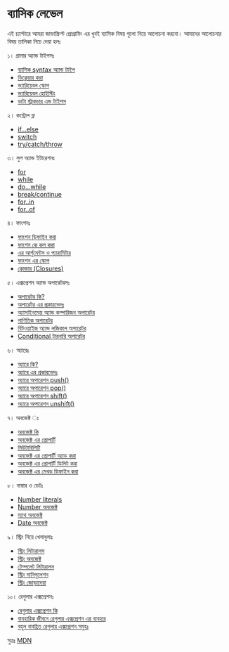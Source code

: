 # ব্যাসিক লেভেল

এই চ্যাপ্টারে আমরা জাভাস্ক্রিপ্ট প্রোগ্রামিং এর খুবই ব্যাসিক বিষয় গুলো নিয়ে আলোচনা করবো। আমাদের আলোচনার বিষয় তালিকা নিচে দেয়া হলঃ

১। গ্রামার অ্যান্ড টাইপসঃ

* [ব্যাসিক syntax অ্যান্ড টাইপ](https://github.com/howtocode-com-bd/js.howtocode.com.bd/tree/1f687e20c4914c85e44db0ab3e28adbff78bd0ca/basic-syntax-and-comments.md)
* [ডিক্লেয়ার করা](https://github.com/howtocode-com-bd/js.howtocode.com.bd/tree/1f687e20c4914c85e44db0ab3e28adbff78bd0ca/declarations.md)
* [ভ্যারিয়েবল স্কোপ](https://github.com/howtocode-com-bd/js.howtocode.com.bd/tree/1f687e20c4914c85e44db0ab3e28adbff78bd0ca/variable-scope.md)
* [ভ্যারিয়েবল হোইস্টিং](https://github.com/howtocode-com-bd/js.howtocode.com.bd/tree/1f687e20c4914c85e44db0ab3e28adbff78bd0ca/variable-hoisting.md)
* [ডাটা স্ট্রাকচার এন্ড টাইপস](https://github.com/howtocode-com-bd/js.howtocode.com.bd/tree/1f687e20c4914c85e44db0ab3e28adbff78bd0ca/data-structures-and-type-literals.md)

২। কন্ট্রোল ফ্ল

* [if...else](https://github.com/howtocode-com-bd/js.howtocode.com.bd/tree/1f687e20c4914c85e44db0ab3e28adbff78bd0ca/if-else.md)
* [switch](https://github.com/howtocode-com-bd/js.howtocode.com.bd/tree/1f687e20c4914c85e44db0ab3e28adbff78bd0ca/switch.md)
* [try/catch/throw](https://github.com/howtocode-com-bd/js.howtocode.com.bd/tree/1f687e20c4914c85e44db0ab3e28adbff78bd0ca/try-catch-throw.md)

৩। লুপ অ্যান্ড ইটারেশনঃ

* [for](https://github.com/howtocode-com-bd/js.howtocode.com.bd/tree/1f687e20c4914c85e44db0ab3e28adbff78bd0ca/for-loop.md)
* [while](https://github.com/howtocode-com-bd/js.howtocode.com.bd/tree/1f687e20c4914c85e44db0ab3e28adbff78bd0ca/while-loop.md)
* [do...while](https://github.com/howtocode-com-bd/js.howtocode.com.bd/tree/1f687e20c4914c85e44db0ab3e28adbff78bd0ca/do-while-loop.md)
* [break/continue](https://github.com/howtocode-com-bd/js.howtocode.com.bd/tree/1f687e20c4914c85e44db0ab3e28adbff78bd0ca/break-continue.md)
* [for..in](https://github.com/howtocode-com-bd/js.howtocode.com.bd/tree/1f687e20c4914c85e44db0ab3e28adbff78bd0ca/for-in.md)
* [for..of](https://github.com/howtocode-com-bd/js.howtocode.com.bd/tree/1f687e20c4914c85e44db0ab3e28adbff78bd0ca/for-of.md)

৪। ফাংশনঃ

* [ফাংশন ডিফাইন করা](https://github.com/howtocode-com-bd/js.howtocode.com.bd/tree/1f687e20c4914c85e44db0ab3e28adbff78bd0ca/defining-functions.md)
* [ফাংশন কে কল করা](https://github.com/howtocode-com-bd/js.howtocode.com.bd/tree/1f687e20c4914c85e44db0ab3e28adbff78bd0ca/calling-functions.md)
* [এর আর্গুমেন্টস ও প্যারামিটার](https://github.com/howtocode-com-bd/js.howtocode.com.bd/tree/1f687e20c4914c85e44db0ab3e28adbff78bd0ca/arguments-and-parameters.md)
* [ফাংশন এর স্কোপ](https://github.com/howtocode-com-bd/js.howtocode.com.bd/tree/1f687e20c4914c85e44db0ab3e28adbff78bd0ca/function-scope.md)
* [ক্লোজার \(Closures\)](https://github.com/howtocode-com-bd/js.howtocode.com.bd/tree/1f687e20c4914c85e44db0ab3e28adbff78bd0ca/closures.md)

৫। এক্সপ্রেশন অ্যান্ড অপারেটরসঃ

* [অপারেটর কি?](https://github.com/howtocode-com-bd/js.howtocode.com.bd/tree/1f687e20c4914c85e44db0ab3e28adbff78bd0ca/what-is-oparetor.md)
* [অপারেটর এর প্রকারভেদঃ](https://github.com/howtocode-com-bd/js.howtocode.com.bd/tree/1f687e20c4914c85e44db0ab3e28adbff78bd0ca/types-of-operators.md)
* [অ্যাসাইনমেন্ত অ্যান্ড কম্পারিজন অপারেটর](https://github.com/howtocode-com-bd/js.howtocode.com.bd/tree/1f687e20c4914c85e44db0ab3e28adbff78bd0ca/assignment-and-comparisons.md)
* [গাণিতিক অপারেটর](https://github.com/howtocode-com-bd/js.howtocode.com.bd/tree/1f687e20c4914c85e44db0ab3e28adbff78bd0ca/arithmetic-operators.md)
* [বিটওয়াইজ অ্যান্ড লজিকাল অপারেটর](https://github.com/howtocode-com-bd/js.howtocode.com.bd/tree/1f687e20c4914c85e44db0ab3e28adbff78bd0ca/bitwise-and-logical-operators.md)
* [Conditional টারনারি অপারেটর](https://github.com/howtocode-com-bd/js.howtocode.com.bd/tree/1f687e20c4914c85e44db0ab3e28adbff78bd0ca/conditional-ternary-operator.md)

৬। অ্যারেঃ

* [অ্যারে কি?](https://github.com/howtocode-com-bd/js.howtocode.com.bd/tree/1f687e20c4914c85e44db0ab3e28adbff78bd0ca/what-is-array.md)
* [অ্যারে এর প্রকারভেদঃ](https://github.com/howtocode-com-bd/js.howtocode.com.bd/tree/1f687e20c4914c85e44db0ab3e28adbff78bd0ca/types-of-array.md)
* [অ্যারে অপারেশন push\(\)](https://github.com/howtocode-com-bd/js.howtocode.com.bd/tree/1f687e20c4914c85e44db0ab3e28adbff78bd0ca/array-push.md)
* [অ্যারে অপারেশন pop\(\)](https://github.com/howtocode-com-bd/js.howtocode.com.bd/tree/1f687e20c4914c85e44db0ab3e28adbff78bd0ca/array-pop.md)
* [অ্যারে অপারেশন shift\(\)](https://github.com/howtocode-com-bd/js.howtocode.com.bd/tree/1f687e20c4914c85e44db0ab3e28adbff78bd0ca/array-shift.md)
* [অ্যারে অপারেশন unshift\(\)](https://github.com/howtocode-com-bd/js.howtocode.com.bd/tree/1f687e20c4914c85e44db0ab3e28adbff78bd0ca/array-unshift.md)

৭। অবজেক্ট ঃ

* [অবজেক্ট কি](https://github.com/howtocode-com-bd/js.howtocode.com.bd/tree/1f687e20c4914c85e44db0ab3e28adbff78bd0ca/what-is-object.md)
* [অবজেক্ট এর প্রোপার্টি](https://github.com/howtocode-com-bd/js.howtocode.com.bd/tree/1f687e20c4914c85e44db0ab3e28adbff78bd0ca/object-property.md)
* [মিউটাবিলিটি](https://github.com/howtocode-com-bd/js.howtocode.com.bd/tree/1f687e20c4914c85e44db0ab3e28adbff78bd0ca/mutability.md)
* [অবজেক্ট এর প্রোপার্টি অ্যাড করা](https://github.com/howtocode-com-bd/js.howtocode.com.bd/tree/1f687e20c4914c85e44db0ab3e28adbff78bd0ca/add-object-property.md)
* [অবজেক্ট এর প্রোপার্টি ডিলিট করা](https://github.com/howtocode-com-bd/js.howtocode.com.bd/tree/1f687e20c4914c85e44db0ab3e28adbff78bd0ca/delete-object-property.md)
* [অবজেক্ট এর মেথড ডিফাইন করা](https://github.com/howtocode-com-bd/js.howtocode.com.bd/tree/1f687e20c4914c85e44db0ab3e28adbff78bd0ca/methods-in-object.md)

৮। নাম্বার ও ডেটঃ

* [Number literals](https://github.com/howtocode-com-bd/js.howtocode.com.bd/tree/1f687e20c4914c85e44db0ab3e28adbff78bd0ca/number-literals.md)
* [Number অবজেক্ট](https://github.com/howtocode-com-bd/js.howtocode.com.bd/tree/1f687e20c4914c85e44db0ab3e28adbff78bd0ca/number-object.md)
* [ম্যাথ অবজেক্ট](https://github.com/howtocode-com-bd/js.howtocode.com.bd/tree/1f687e20c4914c85e44db0ab3e28adbff78bd0ca/math-object.md)
* [Date অবজেক্ট](https://github.com/howtocode-com-bd/js.howtocode.com.bd/tree/1f687e20c4914c85e44db0ab3e28adbff78bd0ca/date-object.md)

৯। স্ট্রিং নিয়ে খেলাধুলাঃ

* [স্ট্রিং লিটারালস](https://github.com/howtocode-com-bd/js.howtocode.com.bd/tree/1f687e20c4914c85e44db0ab3e28adbff78bd0ca/string-literals.md)
* [স্ট্রিং অবজেক্ট](https://github.com/howtocode-com-bd/js.howtocode.com.bd/tree/1f687e20c4914c85e44db0ab3e28adbff78bd0ca/string-object.md)
* [টেম্পলেট লিটারালস](https://github.com/howtocode-com-bd/js.howtocode.com.bd/tree/1f687e20c4914c85e44db0ab3e28adbff78bd0ca/template-literals.md)
* [স্ট্রিং মানিপুলেশন](https://github.com/howtocode-com-bd/js.howtocode.com.bd/tree/1f687e20c4914c85e44db0ab3e28adbff78bd0ca/string-manipulations.md)
* [স্ট্রিং জোড়াদেয়া](https://github.com/howtocode-com-bd/js.howtocode.com.bd/tree/1f687e20c4914c85e44db0ab3e28adbff78bd0ca/string-concatenation.md)

১০। রেগুলার এক্সপ্রেশনঃ

* [রেগুলার এক্সপ্রেশন কি](https://github.com/howtocode-com-bd/js.howtocode.com.bd/tree/1f687e20c4914c85e44db0ab3e28adbff78bd0ca/what-is-regular-expression.md)
* [বাবহারিক জীবনে রেগুলার এক্সপ্রেশন এর ব্যবহার](https://github.com/howtocode-com-bd/js.howtocode.com.bd/tree/1f687e20c4914c85e44db0ab3e28adbff78bd0ca/usage-of-regular-expressions.md)
* [বহুল বাবহ্রিত রেগুলার এক্সপ্রেশন সমুহঃ](https://github.com/howtocode-com-bd/js.howtocode.com.bd/tree/1f687e20c4914c85e44db0ab3e28adbff78bd0ca/popular-regular-expressions.md)

সুত্রঃ [MDN](https://developer.mozilla.org/en-US/docs/Web/JavaScript/Guide)

